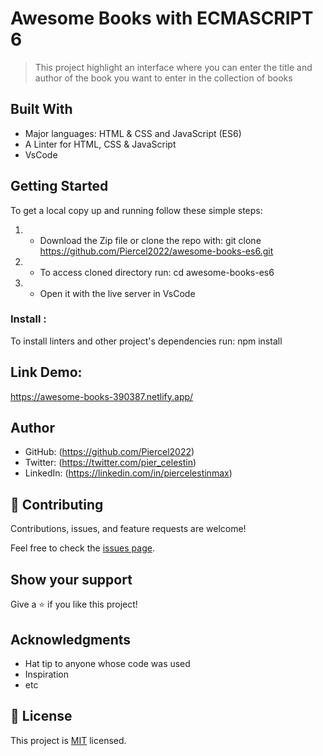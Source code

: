 # Awesome Books with ECMASCRIPT 6

> This project highlight an interface where you can enter the title and author of the book you want to enter in the collection of books


## Built With

- Major languages: HTML & CSS and JavaScript (ES6)
- A Linter for HTML, CSS & JavaScript
- VsCode


## Getting Started

To get a local copy up and running follow these simple steps:

1) - Download the Zip file or clone the repo with:
git clone https://github.com/Piercel2022/awesome-books-es6.git

2) - To access cloned directory run:
cd awesome-books-es6

3) - Open it with the live server in VsCode



### Install :
To install linters and other project's dependencies run:
npm install


## Link Demo:
https://awesome-books-390387.netlify.app/

## Author

- GitHub: (https://github.com/Piercel2022)
- Twitter: (https://twitter.com/pier_celestin)
- LinkedIn: (https://linkedin.com/in/piercelestinmax)


## 🤝 Contributing

Contributions, issues, and feature requests are welcome!

Feel free to check the [issues page](https://github.com/Piercel2022/awesome-books-es6/issues).

## Show your support

Give a ⭐️ if you like this project!

## Acknowledgments

- Hat tip to anyone whose code was used
- Inspiration
- etc

## 📝 License

This project is [MIT](./MIT.md) licensed.
